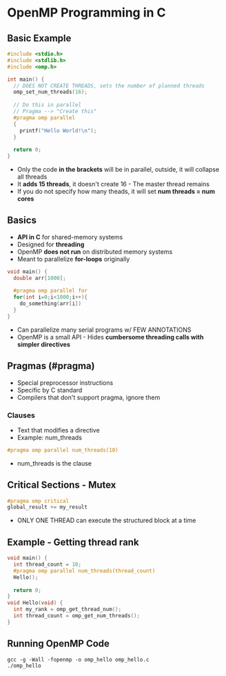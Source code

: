 # OpenMP Programming in C

## Basic Example
```c
#include <stdio.h>
#include <stdlib.h>
#include <omp.h>

int main() {
  // DOES NOT CREATE THREADS, sets the number of planned threads
  omp_set_num_threads(16);
  
  // Do this in parallel
  // Pragma --> "Create this"
  #pragma omp parallel
  {
    printf("Hello World!\n");
  }
  
  return 0;
}
```
* Only the code **in the brackets** will be in parallel, outside, it will collapse all threads
* It **adds 15 threads**, it doesn't create 16 - The master thread remains
* If you do not specify how many theads, it will set **num threads = num cores**

## Basics
* **API in C** for shared-memory systems
* Designed for **threading**
* OpenMP **does not run** on distributed memory systems
* Meant to parallelize **for-loops** originally
```c
void main() {
  double arr[1000];
  
  #pragma omp parallel for
  for(int i=0;i<1000;i++){
    do_something(arr[i]) 
  }
}
```
* Can parallelize many serial programs w/ FEW ANNOTATIONS
* OpenMP is a small API - Hides **cumbersome threading calls with simpler directives**

## Pragmas (#pragma)
* Special preprocessor instructions
* Specific by C standard
* Compilers that don't support pragma, ignore them
### Clauses
* Text that modifies a directive
* Example: num_threads
```c
#pragma omp parallel num_threads(10)
```
* num_threads is the clause

## Critical Sections - Mutex
```c
#pragma omp critical
global_result += my_result
```
* ONLY ONE THREAD can execute the structured block at a time

## Example - Getting thread rank
```c
void main() {
  int thread_count = 10;
  #pragma omp parallel num_threads(thread_count)
  Hello();
  
  return 0;
} 
void Hello(void) {
  int my_rank = omp_get_thread_num();
  int thread_count = omp_get_num_threads();
}
```

## Running OpenMP Code
```shell
gcc -g -Wall -fopenmp -o omp_hello omp_hello.c
./omp_hello
```
